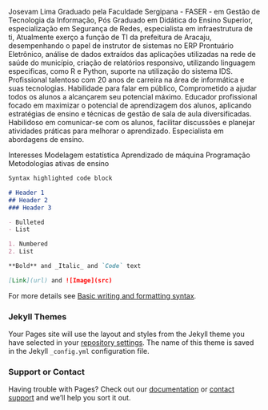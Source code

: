 
Josevam Lima  Graduado pela Faculdade Sergipana - FASER - em Gestão de Tecnologia da Informação, Pós Graduado em Didática do Ensino Superior, especialização em Segurança de Redes, especialista em infraestrutura de ti, Atualmente exerço a função de TI da prefeitura de Aracaju, desempenhando o papel de instrutor de sistemas no ERP Prontuário Eletrônico, análise de dados extraídos das aplicações utilizadas na rede de saúde do município, criação de relatórios responsivo, utilizando linguagem especificas, como R e Python, suporte na utilização do sistema IDS. Profissional talentoso com 20 anos de carreira na área de informática e suas tecnologias. Habilidade para falar em público, Comprometido a ajudar todos os alunos a alcançarem seu potencial máximo. Educador profissional focado em maximizar o potencial de aprendizagem dos alunos, aplicando estratégias de ensino e técnicas de gestão de sala de aula diversificadas. Habilidoso em comunicar-se com os alunos, facilitar discussões e planejar atividades práticas para melhorar o aprendizado. Especialista em abordagens de ensino.

Interesses
Modelagem estatística
Aprendizado de máquina
Programação
Metodologias ativas de ensino



```markdown
Syntax highlighted code block

# Header 1
## Header 2
### Header 3

- Bulleted
- List

1. Numbered
2. List

**Bold** and _Italic_ and `Code` text

[Link](url) and ![Image](src)
```

For more details see [Basic writing and formatting syntax](https://docs.github.com/en/github/writing-on-github/getting-started-with-writing-and-formatting-on-github/basic-writing-and-formatting-syntax).

### Jekyll Themes

Your Pages site will use the layout and styles from the Jekyll theme you have selected in your [repository settings](https://github.com/josevamlima/analisededados/settings/pages). The name of this theme is saved in the Jekyll `_config.yml` configuration file.

### Support or Contact

Having trouble with Pages? Check out our [documentation](https://docs.github.com/categories/github-pages-basics/) or [contact support](https://support.github.com/contact) and we’ll help you sort it out.
